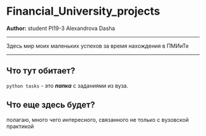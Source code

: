 # Financial_University_projects
**Author:**  student PI19-3 Alexandrova Dasha
***
Здесь мир моих маленьких успехов за время нахождения в ПМИиТе
***
## Что тут обитает?
`python tasks` - это ***папка*** с заданиями из вуза. 
## Что еще здесь будет?
 полагаю, много чего интересного, связанного не только с вузовской практикой

